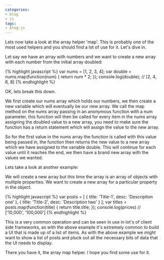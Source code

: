 ```yaml
---
categories:
- blog
- js
tags: 
- blog-js
---
```


Lets now take a look at the array helper 'map'. This is probably one of the most used helpers and you should find a lot of use for it. Let's dive in.

Let say we have an array with numbers and we want to create a new array with each number from the initial array doubled:

{% highlight javascript %}
var nums = [1, 2, 3, 4];
var double = nums.map(function(num) {
  return num * 2;
});
console.log(double); // [2, 4, 6, 8]
{% endhighlight %}

OK, lets break this down.

We first create our nums array which holds our numbers, we then create a new variable which will eventually be our new array. We call the map method on the nums array passing in an anonymous function with a num parameter, this function will then be called for every item in the nums array assigning the doubled value to a new array, you need to make sure the function has a return statement which will assign the value to the new array.

So for the first value in the nums array the function is called with this value being passed in, the function then returns the new value to a new array which we have assigned to the variable double. This will continue for each value until it reaches the end, we then have a brand new array with the values we wanted.

Lets take a look at another example:

We will create a new array but this time the array is an array of objects with multiple properties. We want to create a new array for a particular property in the object.

{% highlight javascript %}
var posts = [
  { title: 'Title-1', desc: 'Description one' },
  { title: 'Title-2', desc: 'Description two' }
];
var titles = posts.map(function(title) {
	return title.title;
});
console.log(prices) // ['10,000', '100,000']
{% endhighlight %}

This is a very common operation and can be seen in use in lot's of client side frameworks, as with the above example it's extremely common to build a UI that is made up of a list of items. As with the above example we might want to show a list of posts and pluck out all the necessary bits of data that the UI needs to display.

There you have it, the array map helper. I hope you find some use for it.
